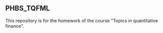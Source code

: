 
## PHBS_TQFML
This repository is for the homework of the course "Topics in quantitative finance".

